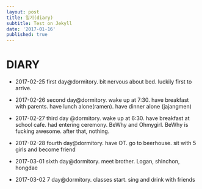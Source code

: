 ```yaml
---
layout: post
title: 일기(diary)
subtitle: Test on Jekyll
date: '2017-01-16'
published: true
---
```


# DIARY


* 2017-02-25 first day@dormitory. bit nervous about bed. luckily first to arrive.

* 2017-02-26 second day@dormitory. wake up at 7:30. have breakfast with parents. have lunch alone(ramen). have dinner alone (jajangmen)

* 2017-02-27 third day @dormitory. wake up at 6:30. have breakfast at school cafe. had entering ceremony. BeWhy and Ohmygirl. BeWhy is fucking awesome. after that, nothing. 

* 2017-02-28 fourth day@dormitory. have OT. go to beerhouse. sit with 5 girls and become friend

* 2017-03-01 sixth day@dormitory. meet brother. Logan, shinchon, hongdae

* 2017-03-02 7 day@dormitory. classes start. sing and drink with friends
